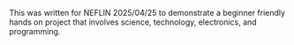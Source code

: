 This was written for NEFLIN 2025/04/25 to demonstrate a beginner friendly hands on project that involves science, technology, electronics, and programming.
